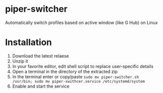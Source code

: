 # piper-switcher
Automatically switch profiles based on active window (like G Hub) on Linux

# Installation

1. Download the latest relaese
2. Unzip it
3. In your favorite editor, edit shell script to replace user-specific details
4. Open a terminal in the directory of the extracted zip
5. In the terminal enter or copy/paste `sudo mv piper-switcher.sh /usr/bin; sudo mv piper-swithcer.service /etc/systemd/system`
6. Enable and start the service
